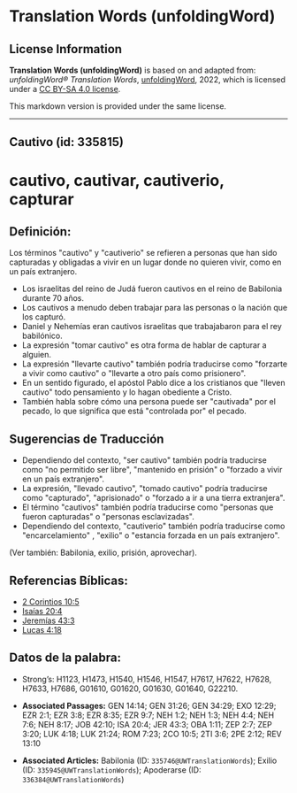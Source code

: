 # Translation Words (unfoldingWord)

## License Information

**Translation Words (unfoldingWord)** is based on and adapted from: _unfoldingWord® Translation Words_, [unfoldingWord](https://unfoldingword.org/utw), 2022, which is licensed under a [CC BY-SA 4.0 license](https://creativecommons.org/licenses/by-sa/4.0/legalcode.en).

This markdown version is provided under the same license.



--------------------------------

## Cautivo (id: 335815)

cautivo, cautivar, cautiverio, capturar
=======================================

Definición:
-----------

Los términos "cautivo" y "cautiverio" se refieren a personas que han sido capturadas y obligadas a vivir en un lugar donde no quieren vivir, como en un país extranjero.

* Los israelitas del reino de Judá fueron cautivos en el reino de Babilonia durante 70 años.
* Los cautivos a menudo deben trabajar para las personas o la nación que los capturó.
* Daniel y Nehemías eran cautivos israelitas que trabajabaron para el rey babilónico.
* La expresión "tomar cautivo" es otra forma de hablar de capturar a alguien.
* La expresión "llevarte cautivo" también podría traducirse como "forzarte a vivir como cautivo" o "llevarte a otro país como prisionero".
* En un sentido figurado, el apóstol Pablo dice a los cristianos que "lleven cautivo" todo pensamiento y lo hagan obediente a Cristo.
* También habla sobre cómo una persona puede ser "cautivada" por el pecado, lo que significa que está "controlada por" el pecado.

Sugerencias de Traducción
-------------------------

* Dependiendo del contexto, "ser cautivo" también podría traducirse como "no permitido ser libre", "mantenido en prisión" o "forzado a vivir en un país extranjero".
* La expresión, "llevado cautivo", "tomado cautivo" podría traducirse como "capturado", "aprisionado" o "forzado a ir a una tierra extranjera".
* El término "cautivos" también podría traducirse como "personas que fueron capturadas" o "personas esclavizadas".
* Dependiendo del contexto, "cautiverio" también podría traducirse como "encarcelamiento" , "exilio" o "estancia forzada en un país extranjero".

(Ver también: Babilonia, exilio, prisión, aprovechar).

Referencias Bíblicas:
---------------------

* [2 Corintios 10:5](https://ref.ly/2Cor10:5)
* [Isaías 20:4](https://ref.ly/Isa20:4)
* [Jeremías 43:3](https://ref.ly/Jer43:3)
* [Lucas 4:18](https://ref.ly/Luke4:18)

Datos de la palabra:
--------------------

* Strong’s: H1123, H1473, H1540, H1546, H1547, H7617, H7622, H7628, H7633, H7686, G01610, G01620, G01630, G01640, G22210\.

* **Associated Passages:** GEN 14:14; GEN 31:26; GEN 34:29; EXO 12:29; EZR 2:1; EZR 3:8; EZR 8:35; EZR 9:7; NEH 1:2; NEH 1:3; NEH 4:4; NEH 7:6; NEH 8:17; JOB 42:10; ISA 20:4; JER 43:3; OBA 1:11; ZEP 2:7; ZEP 3:20; LUK 4:18; LUK 21:24; ROM 7:23; 2CO 10:5; 2TI 3:6; 2PE 2:12; REV 13:10
* **Associated Articles:** Babilonia (ID: `335746@UWTranslationWords`); Exilio (ID: `335945@UWTranslationWords`); Apoderarse (ID: `336384@UWTranslationWords`)

